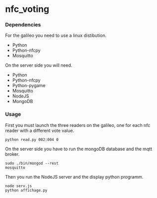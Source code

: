 nfc_voting
==========

### Dependencies

For the galileo you need to use a linux distibution.
* Python
* Python-nfcpy
* Mosquitto

On the server side you will need.
* Python
* Python-nfcpy
* Python-pygame
* Mosquitto
* NodeJS
* MongoDB


### Usage
First you must launch the three readers on the galileo, one for each nfc reader with a different vote value.
```
python read.py 002:004 0
```

On the server side you have to run the mongoDB database and the mqtt broker.
```
sudo ./bin/mongod --rest
mosquitto

```
Then you run the NodeJS server and the display python programm.
```
node serv.js
python affichage.py
```
